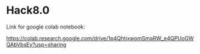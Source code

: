 # Hack8.0
Link for google colab notebook:

https://colab.research.google.com/drive/1p4QhtjxwomSmaRW_e4QPUoGWQAbVbsEy?usp=sharing

